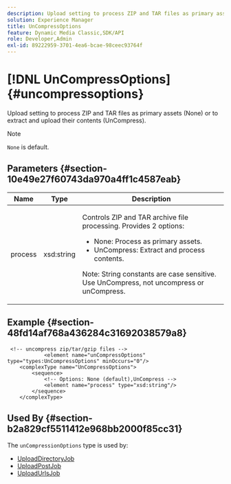 ```yaml
---
description: Upload setting to process ZIP and TAR files as primary assets (None) or to extract and upload their contents (UnCompress).
solution: Experience Manager
title: UnCompressOptions
feature: Dynamic Media Classic,SDK/API
role: Developer,Admin
exl-id: 89222959-3701-4ea6-bcae-98ceec93764f
---
```

# [!DNL UnCompressOptions]{#uncompressoptions}

Upload setting to process ZIP and TAR files as primary assets (None) or to extract and upload their contents (UnCompress).

>[!NOTE]
>
>`None` is default.

## Parameters {#section-10e49e27f60743da970a4ff1c4587eab}

<table id="table_89C2F7CDB24848459E47F1F7F58D91BA"> 
 <thead> 
  <tr> 
   <th colname="col1" class="entry"> Name </th> 
   <th colname="col2" class="entry"> Type </th> 
   <th colname="col3" class="entry"> Description </th> 
  </tr> 
 </thead>
 <tbody> 
  <tr> 
   <td colname="col1"> <span class="codeph"> <span class="varname"> process</span> </span> </td> 
   <td colname="col2"> <span class="codeph"> xsd:string</span> </td> 
   <td colname="col3"> <p>Controls ZIP and TAR archive file processing. Provides 2 options: 
     <ul id="ul_F34E2F3B9B74450CA7E76BD9FD7137C2">
      <li id="li_E982468ED814446593B0C0A3F3D729FB"><span class="codeph"> None:</span> Process as primary assets. </li>
      <li id="li_4A45DA99592B4EF7A1FE0A946A835104"><span class="codeph"> UnCompress:</span> Extract and process contents. </li>
     </ul><p>Note: String constants are case sensitive. Use <span class="codeph"> UnCompress</span>, not <span class="codeph"> uncompress</span> or <span class="codeph"> unCompress</span>. </p></p> </td> 
  </tr> 
 </tbody> 
</table>

## Example {#section-48fd14af768a436284c31692038579a8}

```
 <!-- uncompress zip/tar/gzip files -->
            <element name="unCompressOptions" type="types:UnCompressOptions" minOccurs="0"/>
    <complexType name="UnCompressOptions">
        <sequence>
            <!-- Options: None (default),UnCompress -->
            <element name="process" type="xsd:string"/>
        </sequence>
    </complexType>
```

## Used By {#section-b2a829cf5511412e968bb2000f85cc31}

The `unCompressionOptions` type is used by:

* [UploadDirectoryJob](../../types/c-data-types/r-upload-directory-job.md#reference-e707ebf53b074c49ad983d1886e0bbb6) 
* [UploadPostJob](../../types/c-data-types/r-upload-post-job.md#reference-bca2339b593f4637a687c33937215ef4) 
* [UploadUrlsJob](../../types/c-data-types/r-upload-urls-job.md#reference-8e9bc895268c4321b233dbeadc990398)
